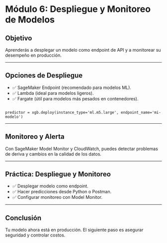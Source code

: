 <h1>Módulo 6: Despliegue y Monitoreo de Modelos</h1>

<h2>Objetivo</h2>
<p>Aprenderás a desplegar un modelo como endpoint de API y a monitorear su desempeño en producción.</p>

<hr>

<h2>Opciones de Despliegue</h2>
<ul>
    <li>✅ SageMaker Endpoint (recomendado para modelos ML).</li>
    <li>✅ Lambda (ideal para modelos ligeros).</li>
    <li>✅ Fargate (útil para modelos más pesados en contenedores).</li>
</ul>

<pre><code>
predictor = xgb.deploy(instance_type='ml.m5.large', endpoint_name='mi-modelo')
</code></pre>

<hr>

<h2>Monitoreo y Alerta</h2>
<p>Con SageMaker Model Monitor y CloudWatch, puedes detectar problemas de deriva y cambios en la calidad de los datos.</p>

<hr>

<h2>Práctica: Despliegue y Monitoreo</h2>
<ul>
    <li>✅ Desplegar modelo como endpoint.</li>
    <li>✅ Hacer predicciones desde Python o Postman.</li>
    <li>✅ Configurar monitoreo con Model Monitor.</li>
</ul>

<hr>

<h2>Conclusión</h2>
<p>Tu modelo ahora está en producción. El siguiente paso es asegurar seguridad y controlar costos.</p>
